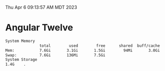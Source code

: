 Thu Apr  6 09:13:57 AM MDT 2023

# Angular Twelve

```bash
System Memory
               total        used        free      shared  buff/cache   available
Mem:           7.6Gi       3.1Gi       1.5Gi        94Mi       3.0Gi       4.1Gi
Swap:          7.6Gi       136Mi       7.5Gi
System Storage
1.4G	.
```
```bash
